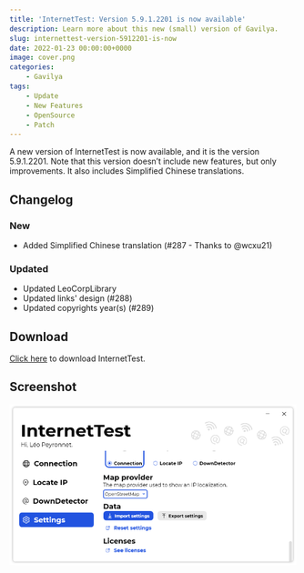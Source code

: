```yaml
---
title: 'InternetTest: Version 5.9.1.2201 is now available'
description: Learn more about this new (small) version of Gavilya.
slug: internettest-version-5912201-is-now
date: 2022-01-23 00:00:00+0000
image: cover.png
categories:
    - Gavilya
tags:
    - Update
    - New Features
    - OpenSource
    - Patch
---
```

A new version of InternetTest is now available, and it is the version 5.9.1.2201. Note that this version doesn’t include new features, but only improvements. It also includes Simplified Chinese translations.

## Changelog
### New
- Added Simplified Chinese translation (#287 - Thanks to @wcxu21)
### Updated
- Updated LeoCorpLibrary
- Updated links' design (#288)
- Updated copyrights year(s) (#289)

## Download

[Click here](https://tinyurl.com/DownloadInternetTest) to download InternetTest.

## Screenshot
![The "Settings" page of InternetTest.](cover.png)